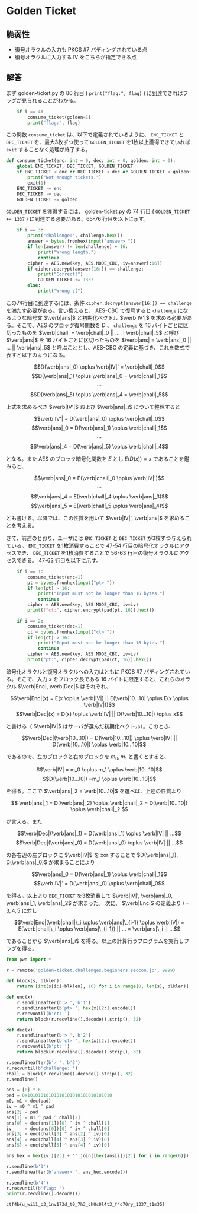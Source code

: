 # Golden Ticket

## 脆弱性

* 復号オラクルの入力も PKCS \#7 パディングされている点
* 復号オラクルに入力する IV をこちらが指定できる点

## 解答

まず golden-ticket.py の 80 行目 ( `print("flag:", flag)` ) に到達できればフラグが見られることがわかる。

```py
    if i == 4:
        consume_ticket(golden=1)
        print("flag:", flag)
```

この関数 `consume_ticket` は、以下で定義されているように、 `ENC_TICKET` と `DEC_TICKET` を、最大3枚ずつ使って `GOLDEN_TICKET` を1枚以上獲得できていれば `exit` することなく処理が終了する。

```py
def consume_ticket(enc: int = 0, dec: int = 0, golden: int = 0):
    global ENC_TICKET, DEC_TICKET, GOLDEN_TICKET
    if ENC_TICKET < enc or DEC_TICKET < dec or GOLDEN_TICKET < golden:
        print("Not enough tickets.")
        exit(1)
    ENC_TICKET -= enc
    DEC_TICKET -= dec
    GOLDEN_TICKET -= golden
```

`GOLDEN_TICKET` を獲得するには、 golden-ticket.py の 74 行目 ( `GOLDEN_TICKET += 1337` ) に到達する必要がある。65-76 行目を以下に示す。

```py
    if i == 3:
        print("challenge:", challenge.hex())
        answer = bytes.fromhex(input("answer> "))
        if len(answer) != len(challenge) + 16:
            print("Wrong length.")
            continue
        cipher = AES.new(key, AES.MODE_CBC, iv=answer[:16])
        if cipher.decrypt(answer[16:]) == challenge:
            print("Correct!")
            GOLDEN_TICKET += 1337
        else:
            print("Wrong :(")
```

この74行目に到達するには、条件 `cipher.decrypt(answer[16:]) == challenge` を満たす必要がある。言い換えると、 AES-CBC で復号すると `challenge` になるような暗号文 $\verb|ans|$ と初期化ベクトル $\verb|IV'|$ を求める必要がある。そこで、AES のブロック復号関数を $D$ 、 `challenge` を 16 バイトごとに区切ったものを $\verb|chall| = \verb|chall|_0 || ... || \verb|chall|_5$ と呼び $\verb|ans|$ を 16 バイトごとに区切ったものを $\verb|ans| = \verb|ans|_0 || ... || \verb|ans|_5$ と呼ぶこととし、AES-CBC の定義に基づき、これを数式で表すと以下のようになる。

$$D(\verb|ans|_0) \oplus \verb|IV|' = \verb|chall|_0$$
$$D(\verb|ans|_1) \oplus \verb|ans|_0 = \verb|chall|_1$$
$$\cdots$$
$$D(\verb|ans|_5) \oplus \verb|ans|_4 = \verb|chall|_5$$

上式を求めるべき $\verb|IV'|$ および $\verb|ans|_i$ について整理すると

$$\verb|IV'| = D(\verb|ans|_0) \oplus \verb|chall|_0$$
$$\verb|ans|_0 = D(\verb|ans|_1) \oplus \verb|chall|_1$$
$$\cdots$$
$$\verb|ans|_4 = D(\verb|ans|_5) \oplus \verb|chall|_4$$

となる。また AES のブロック暗号化関数を $E$ とし $E(D(x)) = x$ であることを鑑みると、

$$\verb|ans|_0 =  E(\verb|chall|_0 \oplus \verb|IV|')$$
$$\cdots$$
$$\verb|ans|_4 = E(\verb|chall|_4 \oplus \verb|ans|_3)$$
$$\verb|ans|_5 = E(\verb|chall|_5 \oplus \verb|ans|_4)$$

とも書ける。以降では、この性質を用いて $\verb|IV|', \verb|ans|$ を求めることを考える。

さて、前述のとおり、ユーザには `ENC_TICKET` と `DEC_TICKET` が3枚ずつ与えられている。 `ENC_TICKET` を1枚消費することで 47-54 行目の暗号化オラクルにアクセスでき、 `DEC_TICKET` を1枚消費することで 56-63 行目の復号オラクルにアクセスできる。 47-63 行目を以下に示す。

```py
    if i == 1:
        consume_ticket(enc=1)
        pt = bytes.fromhex(input("pt> "))
        if len(pt) > 16:
            print("Input must not be longer than 16 bytes.")
            continue
        cipher = AES.new(key, AES.MODE_CBC, iv=iv)
        print(f"ct:", cipher.encrypt(pad(pt, 16)).hex())

    if i == 2:
        consume_ticket(dec=1)
        ct = bytes.fromhex(input("ct> "))
        if len(ct) > 16:
            print("Input must not be longer than 16 bytes.")
            continue
        cipher = AES.new(key, AES.MODE_CBC, iv=iv)
        print("pt:", cipher.decrypt(pad(ct, 16)).hex())
```

暗号化オラクルと復号オラクルへの入力はともに PKCS \#7 パディングされている。そこで、入力 $x$ をブロック長である 16 バイトに限定すると、これらのオラクル $\verb|Enc|, \verb|Dec|$ はそれぞれ、

$$\verb|Enc|(x) = E(x \oplus \verb|IV|) || E(\verb|10...10| \oplus E(x \oplus \verb|IV|))$$
$$\verb|Dec|(x) = D(x) \oplus \verb|IV| || D(\verb|10...10|) \oplus x$$

と書ける（ $\verb|IV|$ はサーバが選んだ初期化ベクトル）。このとき、 

$$\verb|Dec|(\verb|10...10|) =  D(\verb|10...10|) \oplus \verb|IV|  || D(\verb|10...10|) \oplus \verb|10...10|$$

であるので、左のブロックと右のブロックを $m_0, m_1$ と書くとすると、

$$\verb|IV| = m_0 \oplus m_1 \oplus \verb|10...10|$$
$$D(\verb|10...10|) =m_1 \oplus \verb|10...10|$$ 

を得る。ここで $\verb|ans|_2 = \verb|10...10|$ を選べば、上述の性質より

$$
\verb|ans|_1 = D(\verb|ans|_2) \oplus \verb|chall|_2 = D(\verb|10...10|) \oplus \verb|chall|_2
$$

が言える。また

$$\verb|Dec|(\verb|ans|_1) = D(\verb|ans|_1) \oplus \verb|IV| || ...$$
$$\verb|Dec|(\verb|ans|_0) = D(\verb|ans|_0) \oplus \verb|IV| || ...$$

の各右辺の左ブロックに $\verb|IV|$ を xor することで $D(\verb|ans|_1), D(\verb|ans|_0)$ が求まることにより

$$\verb|ans|_0 = D(\verb|ans|_1) \oplus \verb|chall|_1$$
$$\verb|IV|' = D(\verb|ans|_0) \oplus \verb|chall|_0$$

を得る。以上より `DEC_TICKET` を3枚消費して $\verb|IV|', \verb|ans|_0, \verb|ans|_1, \verb|ans|_2$ が求まった。 次に、 $\verb|Enc|$ の定義より $i = 3, 4, 5$ に対し

$$\verb|Enc|(\verb|chall|\_i \oplus \verb|ans|\_{i-1} \oplus \verb|IV|) = E(\verb|chall|\_i \oplus \verb|ans|\_{i-1}) || ... = \verb|ans|\_i || ...$$

であることから $\verb|ans|_i$ を得る。以上の計算行うプログラムを実行しフラグを得る。

```py
from pwn import *

r = remote('golden-ticket.challenges.beginners.seccon.jp', 9999)

def block(s, blklen):
    return [int(s[i:i+blklen], 16) for i in range(0, len(s), blklen)]

def enc(x):
    r.sendlineafter(b'> ', b'1')
    r.sendlineafter(b'pt> ', hex(x)[2:].encode())
    r.recvuntil(b'ct: ')
    return block(r.recvline().decode().strip(), 32)

def dec(x):
    r.sendlineafter(b'> ', b'2')
    r.sendlineafter(b'ct> ', hex(x)[2:].encode())
    r.recvuntil(b'pt: ')
    return block(r.recvline().decode().strip(), 32)

r.sendlineafter(b'> ', b'3')
r.recvuntil(b'challenge: ')
chall = block(r.recvline().decode().strip(), 32)
r.sendline()

ans = [0] * 6
pad = 0x10101010101010101010101010101010
m0, m1 = dec(pad)
iv = m0 ^ m1 ^ pad
ans[2] = pad 
ans[1] = m1 ^ pad ^ chall[2] 
ans[0] = dec(ans[1])[0] ^ iv ^ chall[1]
iv_    = dec(ans[0])[0] ^ iv ^ chall[0]
ans[3] = enc(chall[3] ^ ans[2] ^ iv)[0]
ans[4] = enc(chall[4] ^ ans[3] ^ iv)[0]
ans[5] = enc(chall[5] ^ ans[4] ^ iv)[0]

ans_hex = hex(iv_)[2:] + ''.join([hex(ans[i])[2:] for i in range(6)])

r.sendline(b'3')
r.sendlineafter(b'answer> ', ans_hex.encode())

r.sendline(b'4')
r.recvuntil(b'flag: ')
print(r.recvline().decode())
```

```
ctf4b{u_wi11_b3_1nv173d_t0_7h3_ch0c0l4t3_f4c70ry_1337_t1m35}
```
